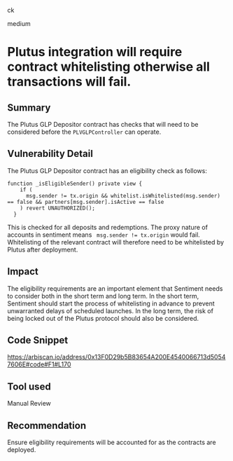 ck

medium

# Plutus integration will require contract whitelisting otherwise all transactions will fail.

## Summary

The Plutus GLP Depositor contract has checks that will need to be considered before the `PLVGLPController` can operate.

## Vulnerability Detail

The Plutus GLP Depositor contract has an eligibility check as follows:

```solidity
function _isEligibleSender() private view {
    if (
      msg.sender != tx.origin && whitelist.isWhitelisted(msg.sender) == false && partners[msg.sender].isActive == false
    ) revert UNAUTHORIZED();
  }
```

This is checked for all deposits and redemptions. The proxy nature of accounts in sentiment means ` msg.sender != tx.origin` would fail. Whitelisting of the relevant contract will therefore need to be whitelisted by Plutus after deployment.

## Impact

The eligibility requirements are an important element that Sentiment needs to consider both in the short term and long term.  In the short term, Sentiment should start the process of whitelisting in advance to prevent unwarranted delays of scheduled launches. In the long term, the risk of being locked out of the Plutus protocol should also be considered.

## Code Snippet

https://arbiscan.io/address/0x13F0D29b5B83654A200E4540066713d50547606E#code#F1#L170

## Tool used

Manual Review

## Recommendation

Ensure eligibility requirements will be accounted for as the contracts are deployed.